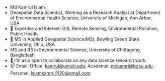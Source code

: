 - Md Kamrul Islam
- Geospatial Data Scientist, Working as a Research Analyst at Department of Environmental Health Science, University of Michigan, Ann Arbor, USA
- 👀 Expertise and Interest: GIS, Remote Sensing, Environmental Pollution, Public Health
- 🌱 MS in Applied Geospatial Science(MS), Bowling Green State University, Ohio, USA
- MS and BS in Environmental Science, University of Chittagong, Bangladesh
- 💞️ I’m aslo open to collaborate on any data science research work.
- 📫 Email: Office: kamrul@umich.edu, Academic: mdkamri@bgsu.edu, Personal: islamkamrul1120@gmail.com
<!---
kamrulbgsu/kamrulbgsu is a ✨ special ✨ repository because its `README.md` (this file) appears on your GitHub profile.
You can click the Preview link to take a look at your changes.
--->
